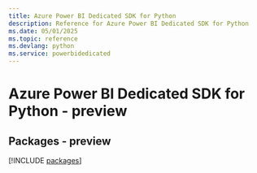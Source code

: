 ```yaml
---
title: Azure Power BI Dedicated SDK for Python
description: Reference for Azure Power BI Dedicated SDK for Python
ms.date: 05/01/2025
ms.topic: reference
ms.devlang: python
ms.service: powerbidedicated
---
```

# Azure Power BI Dedicated SDK for Python - preview
## Packages - preview
[!INCLUDE [packages](power-bi-dedicated-index.md)]